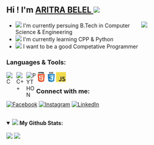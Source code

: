 ## Hi ! I'm [**ARITRA BELEL** ](https://github.com/belelaritra) <img src="https://raw.githubusercontent.com/MartinHeinz/MartinHeinz/master/wave.gif" width="30px">


<img align="right" width="30%" src="https://media4.giphy.com/media/jRf5fsn8G6YaogAWxn/giphy.gif" />

- <img src="https://media1.giphy.com/media/SUEN0j6R09jeEriEWr/giphy.gif" width="30px"> I'm currently persuing B.Tech in Computer Science & Engineering
- <img src="https://thumbs.gfycat.com/RaggedGoldenJoey-max-1mb.gif" width="30px"> I'm currently learning CPP & Python
- <img src="https://media4.giphy.com/media/gH85KtY9fX2yd9eG4F/giphy.gif" width="20px"> I want to be a good Competative Programmer


### **Languages & Tools:**

[<img align="left" alt="C" width="26px" src="https://raw.githubusercontent.com/jmnote/z-icons/master/svg/c.svg" />](https://github.com/belelaritra/C_Programming)
[<img align="left" alt="C++" width="26px" src="https://raw.githubusercontent.com/jmnote/z-icons/master/svg/cpp.svg" />](https://github.com/belelaritra/CPP_Programming)
[<img align="left" alt="PYTHON" width="26px" src="https://raw.githubusercontent.com/jmnote/z-icons/master/svg/python.svg" />](https://coursera.org/share/98aab21a41851cd93e1a4ae874840a8a)
[<img align="left" alt="HTML5" width="26px" src="https://raw.githubusercontent.com/github/explore/80688e429a7d4ef2fca1e82350fe8e3517d3494d/topics/html/html.png" />](https://coursera.org/share/f44c307c882ca67bf2e9f88254d5d441)
[<img align="left" alt="CSS3" width="26px" src="https://raw.githubusercontent.com/github/explore/80688e429a7d4ef2fca1e82350fe8e3517d3494d/topics/css/css.png"/>](https://coursera.org/share/12df9a30107954bca2cc45f79f2a6c6b)
[<img align="left" alt="JavaScript" width="26px" src="https://raw.githubusercontent.com/github/explore/80688e429a7d4ef2fca1e82350fe8e3517d3494d/topics/javascript/javascript.png"/>](https://coursera.org/share/12df9a30107954bca2cc45f79f2a6c6b)
</br>

### **Connect with me:**
[<img align="top" alt="Facebook" width="35px" src="https://cliply.co/wp-content/uploads/2019/07/371907490_FACEBOOK_ICON_TRANSPARENT_400.gif" />](https://www.facebook.com/aritra.belel.7)  [<img align="top" alt="Instagram" width="38px" src="https://cliply.co/wp-content/uploads/2019/07/371907300_INSTAGRAM_ICON_TRANSPARENT_400.gif" />](https://www.instagram.com/belel.aritra/?hl=en)  [<img align="top" alt="LinkedIn" width="35px" src="https://cliply.co/wp-content/uploads/2021/02/372102050_LINKEDIN_ICON_TRANSPARENT_400.gif" />](https://www.linkedin.com/in/belelaritra)
</br>
##

<details open>
  <summary><b><img align="bottom" src="https://media.giphy.com/media/VEzBzSyEOKtXGuPIQw/giphy.gif" width="25px"> My Github Stats:</b></summary>
<br>
<img src="https://github-readme-stats.vercel.app/api?username=belelaritra&show_icons=true&theme=outrun&hide=stars,prs&count_private=true" width ="50%"/> 
<img src="https://github-readme-stats.vercel.app/api/top-langs/?username=belelaritra&theme=radical&layout=compact" width ="40%"/>

</details>
